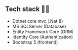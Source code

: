 
## Tech stack 🧑‍💻

   - Dotnet core mvc (.Net 8)
   - MS SQLServer (Database)
   - Entity Framework Core (ORM)
   - Identity Core (Authentication)
   - Bootstrap 5 (frontend)


